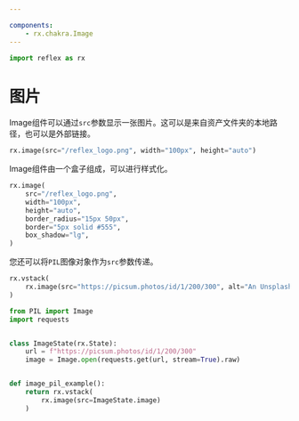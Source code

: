 ```yaml
---

components:
    - rx.chakra.Image
---
```


```python exec
import reflex as rx
```

# 图片

Image组件可以通过`src`参数显示一张图片。这可以是来自资产文件夹的本地路径，也可以是外部链接。

```python demo
rx.image(src="/reflex_logo.png", width="100px", height="auto")
```

Image组件由一个盒子组成，可以进行样式化。

```python demo
rx.image(
    src="/reflex_logo.png",
    width="100px",
    height="auto",
    border_radius="15px 50px",
    border="5px solid #555",
    box_shadow="lg",
)
```

您还可以将`PIL`图像对象作为`src`参数传递。

```python demo box
rx.vstack(
    rx.image(src="https://picsum.photos/id/1/200/300", alt="An Unsplash Image")
)
```

```python
from PIL import Image
import requests


class ImageState(rx.State):
    url = f"https://picsum.photos/id/1/200/300"
    image = Image.open(requests.get(url, stream=True).raw)


def image_pil_example():
    return rx.vstack(
        rx.image(src=ImageState.image)
    )
```

